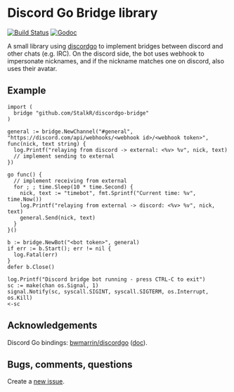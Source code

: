 # Discord Go Bridge library

[![Build Status][1]][2] [![Godoc][3]][4]

A small library using [discordgo][5] to implement bridges between discord and
other chats (e.g. IRC).
On the discord side, the bot uses webhook to impersonate nicknames, and if the
nickname matches one on discord, also uses their avatar.

## Example
```
import (
  bridge "github.com/StalkR/discordgo-bridge"
)

general := bridge.NewChannel("#general", "https://discord.com/api/webhooks/<webhook id>/<webhook token>", func(nick, text string) {
  log.Printf("relaying from discord -> external: <%v> %v", nick, text)
  // implement sending to external
})

go func() {
  // implement receiving from external
  for ; ; time.Sleep(10 * time.Second) {
    nick, text := "timebot", fmt.Sprintf("Current time: %v", time.Now())
    log.Printf("relaying from external -> discord: <%v> %v", nick, text)
    general.Send(nick, text)
  }
}()

b := bridge.NewBot("<bot token>", general)
if err := b.Start(); err != nil {
  log.Fatal(err)
}
defer b.Close()

log.Printf("Discord bridge bot running - press CTRL-C to exit")
sc := make(chan os.Signal, 1)
signal.Notify(sc, syscall.SIGINT, syscall.SIGTERM, os.Interrupt, os.Kill)
<-sc
```

## Acknowledgements
Discord Go bindings: [bwmarrin/discordgo][5] ([doc][6]).

## Bugs, comments, questions
Create a [new issue][7].

[1]: https://github.com/StalkR/discordgo-bridge/actions/workflows/build.yml/badge.svg
[2]: https://github.com/StalkR/discordgo-bridge/actions/workflows/build.yml
[3]: https://godoc.org/github.com/StalkR/discordgo-bridge?status.png
[4]: https://godoc.org/github.com/StalkR/discordgo-bridge
[5]: https://github.com/bwmarrin/discordgo
[6]: https://godoc.org/github.com/bwmarrin/discordgo
[7]: https://github.com/StalkR/discordgo-bridge/issues/new
